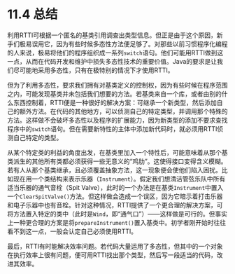 # 11.4 总结

利用RTTI可根据一个匿名的基类引用调查出类型信息。但正是由于这个原因，新手们极易误用它，因为有些时候多态性方法便足够了。对那些以前习惯程序化编程的人来说，极易将他们的程序组织成一系列`switch`语句。他们可能用RTTI做到这一点，从而在代码开发和维护中损失多态性技术的重要价值。Java的要求是让我们尽可能地采用多态性，只有在极特别的情况下才使用RTTI。

但为了利用多态性，要求我们拥有对基类定义的控制权，因为有些时候在程序范围之内，可能发现基类并未包括我们想要的方法。若基类来自一个库，或者由别的什么东西控制着，RTTI便是一种很好的解决方案：可继承一个新类型，然后添加自己的额外方法。在代码的其他地方，可以侦测自己的特定类型，并调用那个特殊的方法。这样做不会破坏多态性以及程序的扩展能力，因为新类型的添加不要求查找程序中的`switch`语句。但在需要新特性的主体中添加新代码时，就必须用RTTI侦测自己特定的类型。

从某个特定类的利益的角度出发，在基类里加入一个特性后，可能意味着从那个基类派生的其他所有类都必须获得一些无意义的“鸡肋”。这使得接口变得含义模糊。若有人从那个基类继承，且必须覆盖抽象方法，这一现象便会使他们陷入困扰。比如现在用一个类结构来表示乐器（`Instrument`）。假定我们想清洁管弦乐队中所有适当乐器的通气音栓（Spit Valve），此时的一个办法是在基类`Instrument`中置入一个`ClearSpitValve()`方法。但这样做会造成一个误区，因为它暗示着打击乐器和电子乐器中也有音栓。针对这种情况，RTTI提供了一个更合理的解决方案，可将方法置入特定的类中（此时是`Wind`，即“通气口”）——这样做是可行的。但事实上一种更合理的方案是将`prepareInstrument()`置入基类中。初学者刚开始时往往看不到这一点，一般会认定自己必须使用RTTI。

最后，RTTI有时能解决效率问题。若代码大量运用了多态性，但其中的一个对象在执行效率上很有问题，便可用RTTI找出那个类型，然后写一段适当的代码，改进其效率。

